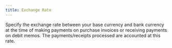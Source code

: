 ```yaml
---
title: Exchange Rate
---
```



Specify the exchange rate between your base currency and bank currency  at the time of making payments on purchase invoices or receiving payments  on debit memos. The payments/receipts processed are accounted at this  rate.
